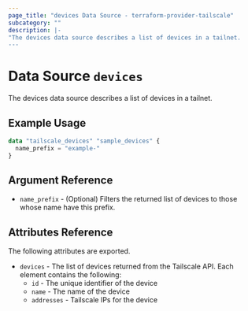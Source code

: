 ```yaml
---
page_title: "devices Data Source - terraform-provider-tailscale"
subcategory: ""
description: |-
"The devices data source describes a list of devices in a tailnet.
---
```


# Data Source `devices`

The devices data source describes a list of devices in a tailnet.

## Example Usage

```terraform
data "tailscale_devices" "sample_devices" {
  name_prefix = "example-"
}

```

## Argument Reference

- `name_prefix` - (Optional) Filters the returned list of devices to those whose name have this prefix.

## Attributes Reference

The following attributes are exported.

- `devices` - The list of devices returned from the Tailscale API. Each element contains the following:
  - `id` - The unique identifier of the device
  - `name` - The name of the device
  - `addresses` - Tailscale IPs for the device
